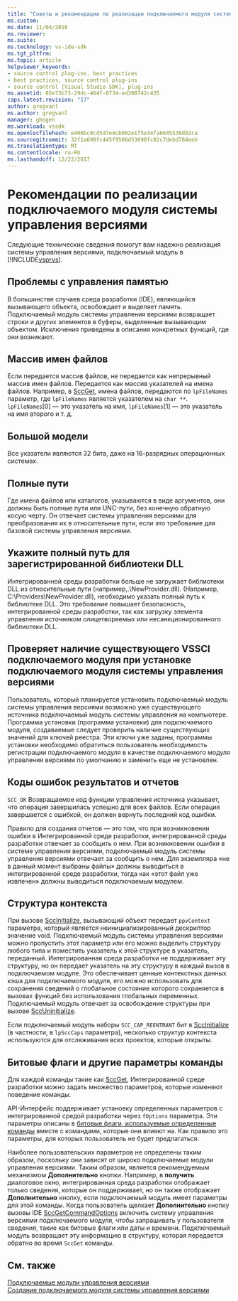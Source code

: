 ```yaml
---
title: "Советы и рекомендации по реализации подключаемого модуля системы управления версиями | Документы Microsoft"
ms.custom: 
ms.date: 11/04/2016
ms.reviewer: 
ms.suite: 
ms.technology: vs-ide-sdk
ms.tgt_pltfrm: 
ms.topic: article
helpviewer_keywords:
- source control plug-ins, best practices
- best practices, source control plug-ins
- source control [Visual Studio SDK], plug-ins
ms.assetid: 85e73b73-29dc-464f-8734-ed308742c435
caps.latest.revision: "17"
author: gregvanl
ms.author: gregvanl
manager: ghogen
ms.workload: vssdk
ms.openlocfilehash: e406bc0cd5d7e4cb082e1f5e34fa6645538d02ca
ms.sourcegitcommit: 32f1a690fc445f9586d53698fc82c7debd784eeb
ms.translationtype: MT
ms.contentlocale: ru-RU
ms.lasthandoff: 12/22/2017
---
```

# <a name="best-practices-for-implementing-a-source-control-plug-in"></a>Рекомендации по реализации подключаемого модуля системы управления версиями
Следующие технические сведения помогут вам надежно реализация системы управления версиями, подключаемый модуль в [!INCLUDE[vsprvs](../code-quality/includes/vsprvs_md.md)].  
  
## <a name="memory-management-issues"></a>Проблемы с управления памятью  
 В большинстве случаев среда разработки (IDE), являющийся вызывающего объекта, освобождает и выделяет память. Подключаемый модуль системы управления версиями возвращает строки и других элементов в буферы, выделенные вызывающим объектом. Исключения приведены в описания конкретных функций, где они возникают.  
  
## <a name="arrays-of-file-names"></a>Массив имен файлов  
 Если передается массив файлов, не передается как непрерывный массив имен файлов. Передается как массив указателей на имена файлов. Например, в [SccGet](../extensibility/sccget-function.md), имена файлов, передаются по `lpFileNames` параметр, где `lpFileNames` является указателем на `char **`. `lpFileNames`[0] — это указатель на имя, `lpFileNames`[1] — это указатель на имя второго и т. д.  
  
## <a name="large-model"></a>Большой модели  
 Все указатели являются 32 бита, даже на 16-разрядных операционных системах.  
  
## <a name="fully-qualified-paths"></a>Полные пути  
 Где имена файлов или каталогов, указываются в виде аргументов, они должны быть полные пути или UNC-пути, без конечную обратную косую черту. Он отвечает системы управления версиями для преобразования их в относительные пути, если это требование для базовой системы управления версиями.  
  
## <a name="specify-a-fully-qualified-path-for-the-registered-dll"></a>Укажите полный путь для зарегистрированной библиотеки DLL  
 Интегрированной среды разработки больше не загружает библиотеки DLL из относительные пути (например,.\NewProvider.dll). (Например, C:\Providers\NewProvider.dll), необходимо указать полный путь к библиотеке DLL. Это требование повышает безопасность, интегрированной среды разработки, так как загрузку элемента управления источником олицетворяемых или несанкционированного библиотеки DLL.  
  
## <a name="check-for-an-existing-vssci-plug-in-when-you-install-your-source-control-plug-in"></a>Проверяет наличие существующего VSSCI подключаемого модуля при установке подключаемого модуля системы управления версиями  
 Пользователь, который планируется установить подключаемый модуль системы управления версиями возможно уже существующего источника подключаемый модуль системы управления на компьютере. Программа установки (программа установки) для подключаемого модуля, создаваемые следует проверить наличие существующих значений для ключей реестра. Эти ключи уже заданы, программы установки необходимо обратиться пользователь необходимость регистрации подключаемого модуля в качестве подключаемого модуля управления версиями по умолчанию и заменить еще не установлен.  
  
## <a name="error-result-codes-and-reporting"></a>Коды ошибок результатов и отчетов  
 `SCC_OK` Возвращаемое код функции управления источника указывает, что операция завершилась успешно для всех файлов. Если операция завершается с ошибкой, он должен вернуть последний код ошибки.  
  
 Правило для создания отчетов — это том, что при возникновении ошибки в Интегрированной среде разработки, интегрированной среды разработки отвечает за сообщить о нем. При возникновении ошибки в системе управления версиями, подключаемый модуль системы управления версиями отвечает за сообщить о нем. Для экземпляра «не в данный момент выбраны файлы» должны выводиться в интегрированной среде разработки, тогда как «этот файл уже извлечен» должны выводиться подключаемым модулем.  
  
## <a name="the-context-structure"></a>Структура контекста  
 При вызове [SccInitialize](../extensibility/sccinitialize-function.md), вызывающий объект передает `ppvContext` параметра, который является неинициализированный дескриптор значение void. Подключаемый модуль системы управления версиями можно пропустить этот параметр или его можно выделить структуру любого типа и поместить указатель к этой структуре в указатель, переданный. Интегрированная среда разработки не поддерживает эту структуру, но он передает указатель на эту структуру в каждый вызов в подключаемом модуле. Это обеспечивает ценные контекстных данных кэша для подключаемого модуля, его можно использовать для сохранения сведений о глобальное состояние которого сохраняется в вызовах функций без использования глобальных переменных. Подключаемый модуль отвечает за освобождение структуры при вызове [SccUninitialize](../extensibility/sccuninitialize-function.md).  
  
 Если подключаемый модуль наборы `SCC_CAP_REENTRANT` бит в [SccInitialize](../extensibility/sccinitialize-function.md) (в частности, в `lpSccCaps` параметра), несколько структур контекста используются для отслеживания всех проектов, которые открыты.  
  
## <a name="bitflags-and-other-command-options"></a>Битовые флаги и другие параметры команды  
 Для каждой команды такие как [SccGet](../extensibility/sccget-function.md), Интегрированной среде разработки можно задать множество параметров, которые изменяют поведение команды.  
  
 API-Интерфейс поддерживает установку определенных параметров с интегрированной средой разработки через `fOptions` параметра. Эти параметры описаны в [битовые флаги, используемые определенные команды](../extensibility/bitflags-used-by-specific-commands.md) вместе с командами, которые они влияют на. Как правило это параметры, для которых пользователь не будет предлагаться.  
  
 Наиболее пользовательских параметров не определены таким образом, поскольку они зависят от широко подключаемые модули управления версиями. Таким образом, является рекомендуемым механизмом **Дополнительно** кнопки. Например, в **получить** диалоговое окно, интегрированная среда разработки отображает только сведения, которые он поддерживает, но он также отображает **Дополнительно** кнопку, если подключаемый модуль имеет параметры для этой команды. Когда пользователь щелкает **Дополнительно** кнопку вызовы IDE [SccGetCommandOptions](../extensibility/sccgetcommandoptions-function.md) включить систему управления версиями подключаемого модуля, чтобы запрашивать у пользователя сведения, такие как битовые флаги или даты и времени. Подключаемый модуль возвращает эту информацию в структуру, которая передается обратно во время `SccGet` команды.  
  
## <a name="see-also"></a>См. также  
 [Подключаемые модули управления версиями](../extensibility/source-control-plug-ins.md)   
 [Создание подключаемого модуля системы управления версиями](../extensibility/internals/creating-a-source-control-plug-in.md)